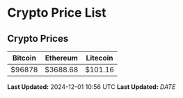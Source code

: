 # Crypto Price List

## Crypto Prices
| Bitcoin | Ethereum | Litecoin |
| ------- | -------- | -------- |
| $96878 | $3688.68 | $101.16 |
**Last Updated:** 2024-12-01 10:56 UTC
**Last Updated:** $DATE$
